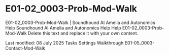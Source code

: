 # E01-02_0003-Prob-Mod-Walk

E01-02_0003-Prob-Mod-Walk | Soundhound AI Amelia and Autonomics Help Soundhound AI Amelia and Autonomics Help Help E01-02_0003-Prob-Mod-Walk Delete this text and replace it with your own content.

Last modified: 08 July 2025 Tasks Settings Walkthrough E01-05_0003-Contact-Mod-Walk